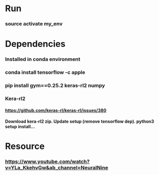 # Run

### source activate my_env

# Dependencies

### Installed in conda environment

### conda install tensorflow -c apple

### pip install gym==0.25.2 keras-rl2 numpy

### Kera-rl2

#### https://github.com/keras-rl/keras-rl/issues/380

#### Download kera-rl2 zip. Update setup (remove tensorflow dep). python3 setup install...

# Resource

### https://www.youtube.com/watch?v=YLa_KkehvGw&ab_channel=NeuralNine
